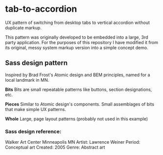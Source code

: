 # tab-to-accordion
UX pattern of switching from desktop tabs to vertical accordion without duplicate markup.

This pattern was originally developed to be embedded into a large, 3rd party application. For the purposes of this repository I have modified it from its original, messy system markup version into a simple concept demo. 
 

## Sass design pattern
Inspired by Brad Frost's Atomic design and BEM principles, named for a local landmark in MN. 

**Bits**
Bits are small repeatable patterns like buttons, section designations, etc. 

**Pieces**
Similar to Atomic design's components. Small assemblages of bits that make simple UX patterns.

**Whole**
Large, page layout patterns (probably not used in this example)

### Sass design reference:
Walker Art Center Minneapolis MN
Artist: Lawrence Weiner
Period: Conceptual art
Created: 2005
Genre: Abstract art